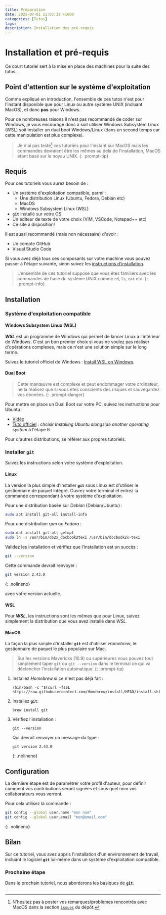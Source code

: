 ```yaml
---
title: Préparation
date: 2025-07-01 11:03:33 +1000
categories: [Tutos]
tags:
description: Installation des pré-requis
---
```


# Installation et pré-requis

Ce court tutoriel sert à la mise en place des machines pour la suite des tutos. 

## Point d'attention sur le système d'exploitation

Comme expliqué en introduction, l'ensemble de ces tutos n'est pour l'instant disponible que pour Linux ou autre système UNIX (incluant MacOS), et donc **pas** pour Windows.

Pour de nombreuses raisons il n'est pas recommandé de coder sur Windows, je vous encourage donc à soit utiliser Windows Subsystem Linux (WSL) soit installer un dual boot Windows/Linux (dans un second temps car cette manipulation est plus complexe). 

> Je n'ai pas testé[^note1] ces tutoriels pour l'instant sur MacOS mais les commandes devraient être les mêmes au delà de l'installation, MacOS étant basé sur le noyau UNIX.
{: .prompt-tip}

[^note1]: N'hésitez pas à poster vos remarques/problèmes rencontrés avec MacOS dans la section [`issues`](https://github.com/Pallandos/GitSimple/issues) du dépôt.

## Requis

Pour ces tutoriels vous aurez besoin de :

- Un système d'exploitation compatible, parmi :
  - Une distribution Linux (Ubuntu, Fedora, Debian etc)
  - MacOS
  - Windows Subsystem Linux (WSL)
- **`git`** installé sur votre OS
- Un éditeur de texte de votre choix (VIM, VSCode, Notepad++ etc)
- Ce site à disposition!

Il est aussi recommandé (mais non nécessaire) d'avoir :

- Un compte GitHub
- Visual Studio Code 

Si vous avez déjà tous ces composants sur votre machine vous pouvez passer à l'étape suivante, sinon suivez les [instructions d'installation](#installation). 

> L'ensemble de ces tutoriel suppose que vous êtes familiers avec les commandes de base du système UNIX comme `cd`, `ls`, `cat` etc.
{: .prompt-info}

## Installation

### Système d'exploitation compatible

#### Windows Subsystem Linux (WSL)

***WSL*** est un programme de Windows qui permet de lancer Linux à l'intérieur de Windows. C'est un bon premier choix si vous ne voulez pas réaliser d'opérations complexes, mais ce n'est une solution simple sur le long terme. 

Suivez le tutoriel officiel de Windows : [Install WSL on Windows](https://learn.microsoft.com/en-us/windows/wsl/install).

#### Dual Boot

> Cette manœuvre est complexe et peut endommager votre ordinateur, ne la réalisez que si vous êtes conscients des risques et sauvegardez vos données. 
{: .prompt-danger}

Pour mettre en place un Dual Boot sur votre PC, suivez les instructions pour Ubuntu :

- [Vidéo](https://www.youtube.com/watch?v=qq-7X8zLP7g) 
- [Tuto officiel](https://ubuntu.com/tutorials/install-ubuntu-desktop#1-overview) : choisir *Installing Ubuntu alongside another operating system* à l'étape 6

Pour d'autres distributions, se référer aux propres tutoriels. 

### Installer **`git`** 

Suivez les instructions selon votre système d'exploitation.

#### Linux

La version la plus simple d'installer **`git`** sous Linux est d'utiliser le gestionnaire de paquet intégré. Ouvrez votre terminal et entrez la commande correspondant à votre système d'exploitation.

Pour une distribution basée sur *Debian* (Debian/Ubuntu) :

```sh
sudo apt install git-all install-info
```

Pour une distribution *rpm* ou *Fedora* :

```sh
sudo dnf install git-all getopt
sudo ln -s /usr/bin/db2x_docbook2texi /usr/bin/docbook2x-texi
```

Validez les installation et vérifiez que l'installation est un succès :

```sh
git --version
```

Cette commande devrait renvoyer : 

```sh
git version 2.43.0
```
{: .nolineno}

avec votre version actuelle.

#### WSL

Pour ***WSL***, les instructions sont les mêmes que pour Linux, suivez simplement la distribution que vous avez installé dans *WSL*.

#### MacOS

La façon la plus simple d'installer **`git`** est d'utiliser *Homebrew*, le gestionnaire de paquet le plus populaire sur Mac.

> Sur les versions Mavericks (10.9) ou supérieures vous pouvez tout simplement taper `git` ou `git --version` dans le terminal ce qui va déclencher l'installation automatique.
{: .prompt-tip}

1. Installez *Homebrew* si ce n'est pas déjà fait :

	```shell
   	/bin/bash -c "$(curl -fsSL https://raw.githubusercontent.com/Homebrew/install/HEAD/install.sh)"
    ```

2. Installez **`git`**:

	```shell
	brew install git
	```

3. Vérifiez l'installation :

	```shell
	git --version
	```

	Qui devrait renvoyer un message du type :

	```shell
	git version 2.43.0
	```
	{: .nolineno}

## Configuration

La dernière étape est de paramétrer votre profil d'auteur, pour définir comment vos contributions seront signées et sous quel nom vos collaborateurs vous verront. 

Pour cela utilisez la commande :

```sh
git config --global user.name "mon nom"
git config --global user.email "mon@email.com" 
```
{: .nolineno}

## Bilan

Sur ce tutoriel, vous avez appris l'installation d'un environnement de travail, incluant le logiciel **`git`** lui-même dans un système d'exploitation compatible. 

### Prochaine étape

Dans le prochain tutoriel, nous aborderons les basiques de **`git`**. 

---